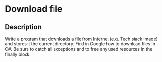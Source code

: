 # Download file

## Description
Write a program that downloads a file from Internet (e.g. [Tech stack image](http://e-dojo.it/assets/images/tech-stack-images.png)) 
and stores it the current directory.
Find in Google how to download files in C#.
Be sure to catch all exceptions and to free any used resources in the finally block.
